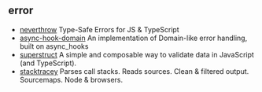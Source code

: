 ## error

- [neverthrow](https://github.com/supermacro/neverthrow) Type-Safe Errors for JS & TypeScript
- [async-hook-domain](https://github.com/tapjs/async-hook-domain) An implementation of Domain-like error handling, built on async_hooks
- [superstruct](https://github.com/ianstormtaylor/superstruct) A simple and composable way to validate data in JavaScript (and TypeScript).
- [stacktracey](https://github.com/xpl/stacktracey) Parses call stacks. Reads sources. Clean & filtered output. Sourcemaps. Node & browsers.
